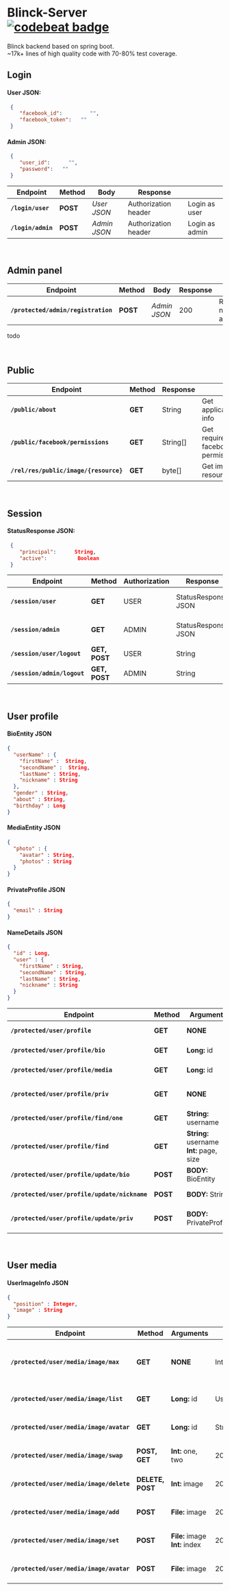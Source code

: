# Blinck-Server <br><a href="https://codebeat.co/projects/github-com-henryco-blinck-server-master"><img alt="codebeat badge" src="https://codebeat.co/badges/ee5cad0d-2b6c-48b2-b52f-26adb3c698c2" /></a>
Blinck backend based on spring boot. <br>
~17k+ lines of high quality code with 70-80% test coverage.
<br>
<h2>Login</h2>
<h4>User JSON:</h4>

```json
 {
    "facebook_id":         "",
    "facebook_token":   ""
 }
 ```
 
 <h4>Admin JSON:</h4>

```json
 {
    "user_id":      "",
    "password":   ""
 }
 ```
 
 Endpoint | Method | Body | Response | &nbsp;
--- | --- | --- | --- | ---
**`/login/user`** | **POST** | *User JSON* | Authorization header | Login as user
**`/login/admin`** | **POST** | *Admin JSON* | Authorization header | Login as admin

<br>
<h2>Admin panel</h2>

 Endpoint | Method | Body | Response | &nbsp;
--- | --- | --- | --- | ---
**`/protected/admin/registration`** | **POST** | *Admin JSON* | 200 | Register new admin
todo

<br>
<h2> Public </h2>

 Endpoint | Method  | Response | &nbsp;
--- | --- | --- | ---
**`/public/about`** | **GET** | String | Get application info
**`/public/facebook/permissions`** | **GET** | String[] | Get required facebook permission
**`/rel/res/public/image/{resource}`** | **GET** | byte[] | Get image resource

<br>
<h2> Session </h2>

 <h4>StatusResponse JSON:</h4>

```json
 {
    "principal":      String,
    "active":          Boolean
 }
 ```
 
 Endpoint | Method | Authorization | Response | &nbsp;
--- | --- | --- | --- | ---
**`/session/user`** | **GET** | USER | StatusResponse JSON | Get user authorization info
**`/session/admin`** | **GET** | ADMIN | StatusResponse JSON | Get admin authorization info
**`/session/user/logout`** | **GET, POST** | USER | String | Logout user
**`/session/admin/logout`** | **GET, POST** | ADMIN | String | Logout admin

<br>
<h2> User profile </h2>

<h4>BioEntity JSON</h4>

```json
{
  "userName" : {
    "firstName" :  String,
    "secondName" :  String,
    "lastName" : String,
    "nickname" : String
  },
  "gender" : String,
  "about" : String,
  "birthday" : Long
}
```

<h4>MediaEntity JSON</h4>

```json
{
  "photo" : {
    "avatar" : String,
    "photos" : String
  }
}
```

<h4>PrivateProfile JSON</h4>

```json
{
  "email" : String
}
```

<h4>NameDetails JSON</h4>

```json
{
  "id" : Long,
  "user" : {
    "firstName" : String,
    "secondName" : String,
    "lastName" : String,
    "nickname" : String
  }
}
```

 Endpoint | Method | Arguments | Response | &nbsp;
--- | --- | --- | --- | ---
**`/protected/user/profile`** | **GET** | **NONE** | BioEntity | Get user bio
**`/protected/user/profile/bio`** | **GET** | **Long:** id | BioEntity | Get user bio
**`/protected/user/profile/media`** | **GET** | **Long:** id | MediaEntity | Get user media
**`/protected/user/profile/priv`** | **GET** | **NONE** | PrivateProfile | Get user private profile
**`/protected/user/profile/find/one`** | **GET** | **String:** username | BioEntity | Find user profile
**`/protected/user/profile/find`** | **GET** | **String:** username <br>**Int:** page, size | NameDetails[] | Find user profiles
**`/protected/user/profile/update/bio`** | **POST** | **BODY:** BioEntity | Boolean | Update user bio
**`/protected/user/profile/update/nickname`** | **POST** | **BODY:** String | Boolean | Update username
**`/protected/user/profile/update/priv`** | **POST** | **BODY:** PrivateProfile | Boolean | Update private profile

<br>
<h2> User media </h2>

<h4>UserImageInfo JSON</h4>

```json
{
  "position" : Integer,
  "image" : String
}
```

 Endpoint | Method | Arguments | Response | &nbsp;
--- | --- | --- | --- | ---
**`/protected/user/media/image/max`** | **GET** | **NONE** | Integer | Get max numb of images
**`/protected/user/media/image/list`** | **GET** | **Long:** id | UserImageInfo[] | Get user images
**`/protected/user/media/image/avatar`** | **GET** | **Long:** id | String | Get user avatar
**`/protected/user/media/image/swap`** | **POST, GET** | **Int:** one, two | 200 | Swap user images
**`/protected/user/media/image/delete`** | **DELETE, POST** | **Int:** image | 200 | Delete user image
**`/protected/user/media/image/add`** | **POST** | **File:** image | 200 | Add user image
**`/protected/user/media/image/set`** | **POST** | **File:** image<br>**Int:** index | 200 | Set user image 
**`/protected/user/media/image/avatar`** | **POST** | **File:** image | 200 | Set user avatar









